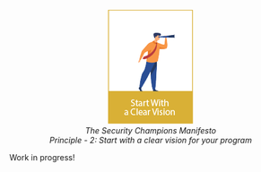 <p align="center">
  <img src="assets/images/OWASP Security Champions Manifesto icon2.png" /><br><i>The Security Champions Manifesto<br>Principle - 2: Start with a clear vision for your program</i>
</p>

Work in progress!
